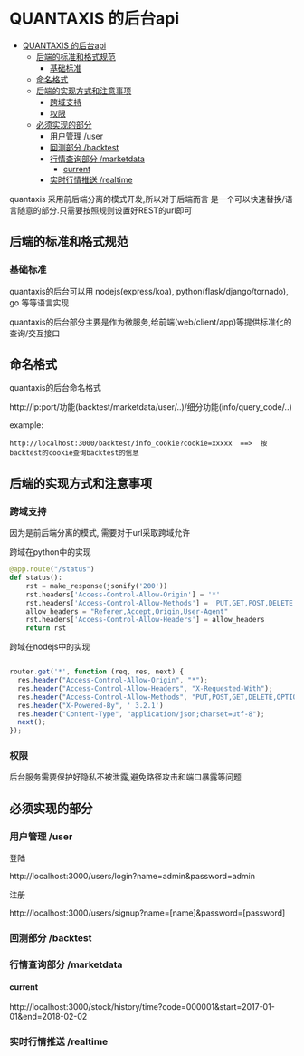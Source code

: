 # QUANTAXIS 的后台api

<!-- TOC -->

- [QUANTAXIS 的后台api](#quantaxis-的后台api)
    - [后端的标准和格式规范](#后端的标准和格式规范)
        - [基础标准](#基础标准)
    - [命名格式](#命名格式)
    - [后端的实现方式和注意事项](#后端的实现方式和注意事项)
        - [跨域支持](#跨域支持)
        - [权限](#权限)
    - [必须实现的部分](#必须实现的部分)
        - [用户管理 /user](#用户管理-user)
        - [回测部分 /backtest](#回测部分-backtest)
        - [行情查询部分 /marketdata](#行情查询部分-marketdata)
            - [current](#current)
        - [实时行情推送 /realtime](#实时行情推送-realtime)

<!-- /TOC -->


quantaxis 采用前后端分离的模式开发,所以对于后端而言 是一个可以快速替换/语言随意的部分.只需要按照规则设置好REST的url即可


## 后端的标准和格式规范

### 基础标准

quantaxis的后台可以用 nodejs(express/koa), python(flask/django/tornado), go 等等语言实现

quantaxis的后台部分主要是作为微服务,给前端(web/client/app)等提供标准化的查询/交互接口


## 命名格式

quantaxis的后台命名格式

http://ip:port/功能(backtest/marketdata/user/..)/细分功能(info/query_code/..)

example:

```
http://localhost:3000/backtest/info_cookie?cookie=xxxxx  ==>  按backtest的cookie查询backtest的信息

```

## 后端的实现方式和注意事项


### 跨域支持

因为是前后端分离的模式, 需要对于url采取跨域允许

跨域在python中的实现
```python
@app.route("/status")
def status():
    rst = make_response(jsonify('200'))
    rst.headers['Access-Control-Allow-Origin'] = '*'
    rst.headers['Access-Control-Allow-Methods'] = 'PUT,GET,POST,DELETE'
    allow_headers = "Referer,Accept,Origin,User-Agent"
    rst.headers['Access-Control-Allow-Headers'] = allow_headers
    return rst

```

跨域在nodejs中的实现
```javascript

router.get('*', function (req, res, next) {
  res.header("Access-Control-Allow-Origin", "*");
  res.header("Access-Control-Allow-Headers", "X-Requested-With");
  res.header("Access-Control-Allow-Methods", "PUT,POST,GET,DELETE,OPTIONS");
  res.header("X-Powered-By", ' 3.2.1')
  res.header("Content-Type", "application/json;charset=utf-8");
  next();
});

```

### 权限

后台服务需要保护好隐私不被泄露,避免路径攻击和端口暴露等问题

## 必须实现的部分


### 用户管理 /user

登陆

http://localhost:3000/users/login?name=admin&password=admin

注册

http://localhost:3000/users/signup?name=[name]&password=[password]


### 回测部分 /backtest



### 行情查询部分 /marketdata

#### current

http://localhost:3000/stock/history/time?code=000001&start=2017-01-01&end=2018-02-02

### 实时行情推送 /realtime

